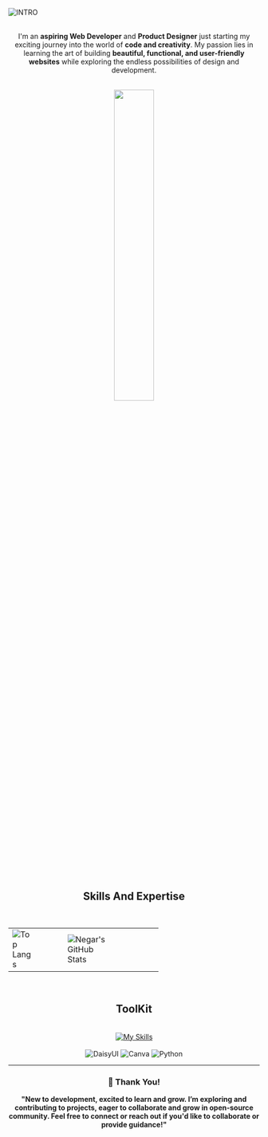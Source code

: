 ![INTRO](https://i.ibb.co.com/F8sL6G6/Assalamualaikum-I-Am-Negar.png "INTRO")
<br>
<br>

<div align="center">
  <p>
    I'm an <strong>aspiring Web Developer</strong> and <strong>Product Designer</strong> just starting my exciting journey into the world of <strong>code and creativity</strong>. My passion lies in learning the art of building <strong>beautiful, functional, and user-friendly websites</strong> while exploring the endless possibilities of design and development.
  </p>
</div>

<br>

<!-- Visitors -->
<div align="center">
  <a href="https://hits.seeyoufarm.com">
    <img src="https://hits.seeyoufarm.com/api/count/incr/badge.svg?url=https%3A%2F%2Fgithub.com%2FSheikhNegarSultana%2Fyour-repo-name&count_bg=%237D3C98&title_bg=%23FFFFFF00&icon=github.svg&icon_color=%23282048&title=Visitors&edge_flat=false&logo_bg=%23172347" width="40%" height="40%" />
  </a>
</div>


<br>

<div align="center">
  <h2>
    Skills And Expertise 
  </h2>
</div>

<br>

<div align="center">
  <table>
    <tr> 
      <td> 
        <img src="https://github-readme-stats.vercel.app/api/top-langs/?username=SheikhNegarSultana&layout=donut&icons=true&theme=github_dark" alt="Top Langs" style="max-width: 45%; height: auto;" />
      </td> 
      <td>
        <img src="https://github-readme-stats.vercel.app/api?username=SheikhNegarSultana&show_icons=true&theme=github_dark" alt="Negar's GitHub Stats" style="max-width: 45%; height: auto;" />
      </td>
    </tr>
  </table>
</div>

<br>

<!-- ToolKit -->
<div align="center">
  <h2>
    ToolKit 
  </h2>
</div>
<br>

<div align="center">
  <div align="center">
  <a href="https://skillicons.dev">
    <img src="https://skillicons.dev/icons?i=react,js,tailwind,figma,html,css,py,vscode" alt="My Skills"/>
  </a>
</div>
  <br>
  <img src="https://img.shields.io/badge/-DaisyUI-3A0B5B?style=for-the-badge&logo=daisyui&logoColor=white" alt="DaisyUI" />
  <img src="https://img.shields.io/badge/-Canva-00C4CC?style=for-the-badge&logo=canva&logoColor=white" alt="Canva" />
  <img src="https://img.shields.io/badge/-Python-3776AB?style=for-the-badge&logo=python&logoColor=white" alt="Python" />
</div>

 ---


<div align="center">

### 🌟 **Thank You!**

**"New to development, excited to learn and grow. I’m exploring and contributing to projects, eager to collaborate and grow in open-source community. Feel free to connect or reach out if you'd like to collaborate or provide guidance!"**


</div>



